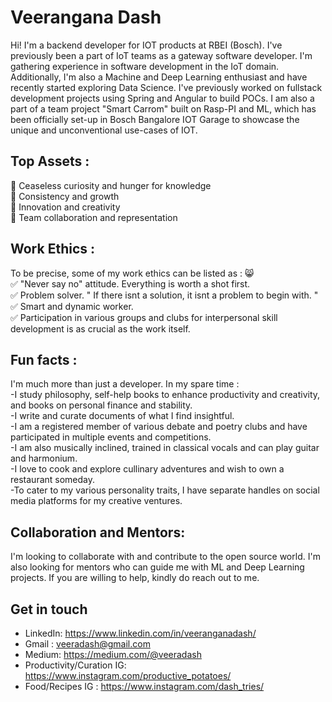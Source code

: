 
  # Veerangana Dash 
Hi! I'm a backend developer for IOT products at RBEI (Bosch). I've previously been a part of IoT teams as a gateway software developer. 
I'm gathering experience in software development in the IoT domain. Additionally, I'm also a Machine and Deep Learning enthusiast and have recently started exploring Data Science. I've previously worked on fullstack development projects using Spring and Angular to build POCs. I am also a part of a team project "Smart Carrom" built on Rasp-PI and ML, which has been officially set-up in Bosch Bangalore IOT Garage to showcase the unique and unconventional use-cases of IOT.

## Top Assets :
🍏 Ceaseless curiosity and hunger for knowledge<br>
💖 Consistency and growth<br>
🌟 Innovation and creativity<br>
🚀 Team collaboration and representation<br>

## Work Ethics :
To be precise, some of my work ethics can be listed as : 😸 <br>
✅ "Never say no" attitude. Everything is worth a shot first. <br>
✅ Problem solver. " If there isnt a solution, it isnt a problem to begin with. "<br>
✅ Smart and dynamic worker.<br>
✅ Participation in various groups and clubs for interpersonal skill development is as crucial as the work itself.<br>

## Fun facts :
I'm much more than just a developer. In my spare time :<br>
-I study philosophy, self-help books to enhance productivity and creativity, and books on personal finance and stability. <br>
-I write and curate documents of what I find insightful. <br>
-I am a registered member of various debate and poetry clubs and have participated in multiple events and competitions. <br>
-I am also musically inclined, trained in classical vocals and can play guitar and harmonium. <br>
-I love to cook and explore cullinary adventures and wish to own a restaurant someday.<br>
-To cater to my various personality traits, I have separate handles on social media platforms for my creative ventures. <br>

## Collaboration and Mentors:
I'm looking to collaborate with and contribute to the open source world. I'm also looking for mentors who can guide me with ML and Deep Learning projects.
If you are willing to help, kindly do reach out to me. 

## Get in touch
- LinkedIn: https://www.linkedin.com/in/veeranganadash/ <br>
- Gmail : veeradash@gmail.com <br>
- Medium: https://medium.com/@veeradash <br>
- Productivity/Curation IG: https://www.instagram.com/productive_potatoes/ <br>
- Food/Recipes IG : https://www.instagram.com/dash_tries/ <br>

